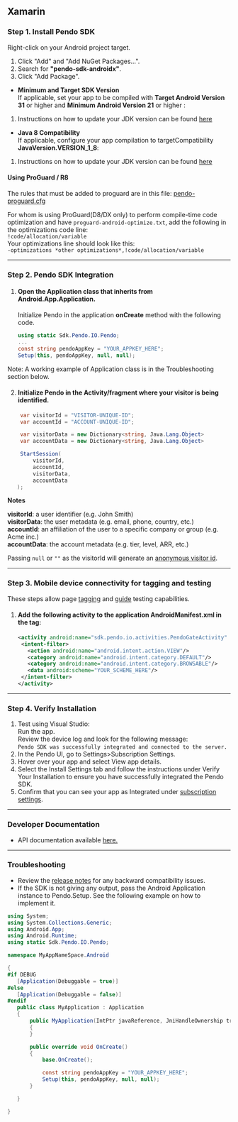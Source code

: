 ## Xamarin

### Step 1. Install Pendo SDK

Right-click on your Android project target. 
1. Click "Add" and "Add NuGet Packages…".
2. Search for **"pendo-sdk-androidx"**.
3. Click "Add Package".

- **Minimum and Target SDK Version**  
If applicable, set your app to be compiled with **Target Android Version 31** or higher and **Minimum Android Version 21** or higher :
1. Instructions on how to update your JDK version can be found <a href="https://learn.microsoft.com/en-us/xamarin/android/app-fundamentals/android-api-levels?tabs=macos">here</a>

- **Java 8 Compatibility**  
If applicable, configure your app compilation to targetCompatibility **JavaVersion.VERSION_1_8**:
1. Instructions on how to update your JDK version can be found <a href="https://learn.microsoft.com/en-us/xamarin/android/troubleshooting/questions/update-jdk?tabs=macos">here</a>


#### **Using ProGuard / R8**

The rules that must be added to proguard are in this file: <a href="https://cdn.pendo.io/sdk/install-instructions/pendo-proguard.cfg">pendo-proguard.cfg</a>

For whom is using ProGuard(D8/DX only) to perform compile-time code optimization and have `proguard-android-optimize.txt`, add the following in the optimizations code line:  
`!code/allocation/variable`  
Your optimizations line should look like this:  
`-optimizations *other optimizations*,!code/allocation/variable`

-------------

### Step 2. Pendo SDK Integration
1. #### Open the **Application class** that inherits from Android.App.Application.
    Initialize Pendo in the application **onCreate** method with the following code.

    ```c#
    using static Sdk.Pendo.IO.Pendo;
    ...
    const string pendoAppKey = "YOUR_APPKEY_HERE";
    Setup(this, pendoAppKey, null, null);
    ```

Note: A working example of Application class is in the Troubleshooting section below.



2. #### Initialize Pendo in the **Activity/fragment** where your visitor is being identified.

```c#
    var visitorId = "VISITOR-UNIQUE-ID";
    var accountId = "ACCOUNT-UNIQUE-ID";

    var visitorData = new Dictionary<string, Java.Lang.Object>
    var accountData = new Dictionary<string, Java.Lang.Object> 

    StartSession(
        visitorId,
        accountId,
        visitorData,
        accountData
   );
```
**Notes**  

**visitorId**: a user identifier (e.g. John Smith)  
**visitorData**: the user metadata (e.g. email, phone, country, etc.)  
**accountId**: an affiliation of the user to a specific company or group (e.g. Acme inc.)  
**accountData**: the account metadata (e.g. tier, level, ARR, etc.)  

Passing `null` or `""` as the visitorId will generate an <a href="https://help.pendo.io/resources/support-library/analytics/anonymous-visitors.html" target="_blank">anonymous visitor id</a>.

-------------

### Step 3. Mobile device connectivity for tagging and testing

These steps allow page <a href="https://support.pendo.io/hc/en-us/articles/360033609651-Tagging-Mobile-Pages#HowtoTagaPage" target="_blank">tagging</a>
and <a href="https://support.pendo.io/hc/en-us/articles/360033487792-Creating-a-Mobile-Guide#test-guide-on-device-0-6" target="_blank">guide</a> testing capabilities.

1. #### Add the following **activity** to the application **AndroidManifest.xml** in the **<Application>** tag:

    ```xml
    <activity android:name="sdk.pendo.io.activities.PendoGateActivity" android:launchMode="singleInstance" android:exported="true">
     <intent-filter>
       <action android:name="android.intent.action.VIEW"/>
       <category android:name="android.intent.category.DEFAULT"/>
       <category android:name="android.intent.category.BROWSABLE"/>
       <data android:scheme="YOUR_SCHEME_HERE"/>
     </intent-filter>
    </activity>
    ```

-------------

### Step 4. Verify Installation
1. Test using Visual Studio:  
Run the app.  
Review the device log and look for the following message:  
`Pendo SDK was successfully integrated and connected to the server.`
2. In the Pendo UI, go to Settings>Subscription Settings.
3. Hover over your app and select View app details.
4. Select the Install Settings tab and follow the instructions under Verify Your Installation to ensure you have successfully integrated the Pendo SDK.
5. Confirm that you can see your app as Integrated under <a href="https://app.pendo.io/admin" target="_blank">subscription settings</a>.

-------------

### Developer Documentation

* API documentation available <a href="https://support.pendo.io/hc/en-us/articles/360057203531-Android-Developer-API-Documentation" target="_blank">here.</a>

-------------

### Troubleshooting

* Review the <a href="https://developers.pendo.io/category/mobile-sdk/" target="_blank">release notes</a> for any backward compatibility issues.
* If the SDK is not giving any output, pass the Android Application instance to Pendo.Setup. See the following example on how to implement it.


 ```c#
using System;
using System.Collections.Generic;
using Android.App;
using Android.Runtime;
using static Sdk.Pendo.IO.Pendo;

namespace MyAppNameSpace.Android

{
#if DEBUG
    [Application(Debuggable = true)]
#else
    [Application(Debuggable = false)]
#endif
    public class MyApplication : Application
    {
        public MyApplication(IntPtr javaReference, JniHandleOwnership transfer) : base(javaReference, transfer)
        {
        }

        public override void OnCreate()
        {
            base.OnCreate();

            const string pendoAppKey = "YOUR_APPKEY_HERE";
            Setup(this, pendoAppKey, null, null);
        }

    }

}
 ```
